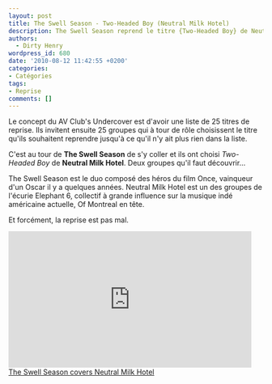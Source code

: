 ```yaml
---
layout: post
title: The Swell Season - Two-Headed Boy (Neutral Milk Hotel)
description: The Swell Season reprend le titre {Two-Headed Boy} de Neutral Milk Hotel
authors:
  - Dirty Henry
wordpress_id: 680
date: '2010-08-12 11:42:55 +0200'
categories:
- Catégories
tags:
- Reprise
comments: []
---
```

Le concept du AV Club's Undercover est d'avoir une liste de 25 titres de reprise. Ils invitent ensuite 25 groupes qui à tour de rôle choisissent le titre qu'ils souhaitent reprendre jusqu'à ce qu'il n'y ait plus rien dans la liste.

C'est au tour de __The Swell Season__ de s'y coller et ils ont choisi *Two-Headed Boy* de __Neutral Milk Hotel__. Deux groupes qu'il faut découvrir...

The Swell Season est le duo composé des héros du film Once, vainqueur d'un Oscar il y a quelques années. Neutral Milk Hotel est un des groupes de l'écurie Elephant 6, collectif à grande influence sur la musique indé américaine actuelle, Of Montreal en tête.

Et forcément, la reprise est pas mal.

<iframe frameborder="no" width="480" height="270" scrolling="no" src="http://www.avclub.com/video_embed/?id=38877"></iframe><br /><a href="http://www.avclub.com/articles/neutral-milk-hotel,38877/" target="_blank" title="The Swell Season covers Neutral Milk Hotel">The Swell Season covers Neutral Milk Hotel</a>
